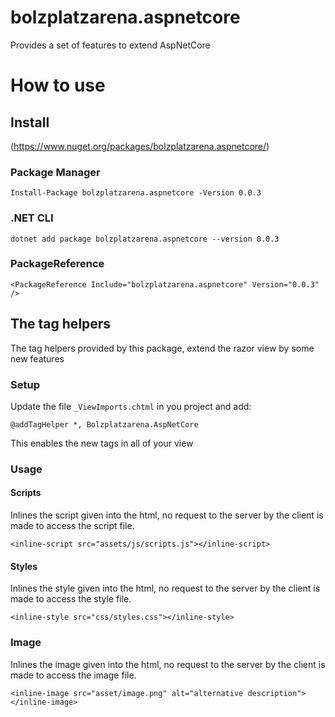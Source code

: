 # bolzplatzarena.aspnetcore

Provides a set of features to extend AspNetCore

# How to use

## Install

(https://www.nuget.org/packages/bolzplatzarena.aspnetcore/)

### Package Manager

```Install-Package bolzplatzarena.aspnetcore -Version 0.0.3```

### .NET CLI

```dotnet add package bolzplatzarena.aspnetcore --version 0.0.3```

### PackageReference

```<PackageReference Include="bolzplatzarena.aspnetcore" Version="0.0.3" />```


## The tag helpers

The tag helpers provided by this package, extend the razor view by some new features

### Setup

Update the file ```_ViewImports.chtml``` in you project and add:

```@addTagHelper *, Bolzplatzarena.AspNetCore```

This enables the new tags in all of your view

### Usage

#### Scripts

Inlines the script given into the html, no request to the server by the client is made to access the script file.

```<inline-script src="assets/js/scripts.js"></inline-script>```

#### Styles

Inlines the style given into the html, no request to the server by the client is made to access the style file.

```<inline-style src="css/styles.css"></inline-style>```


### Image

Inlines the image given into the html, no request to the server by the client is made to access the image file.

```<inline-image src="asset/image.png" alt="alternative description"></inline-image>```